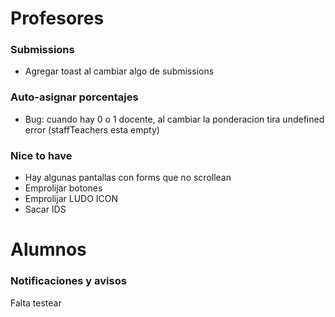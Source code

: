 # Profesores

### Submissions
- Agregar toast al cambiar algo de submissions

### Auto-asignar porcentajes
- Bug: cuando hay 0 o 1 docente, al cambiar la ponderacion tira undefined error (staffTeachers esta empty)
    
### Nice to have
- Hay algunas pantallas con forms que no scrollean
- Emprolijar botones
- Emprolijar LUDO ICON
- Sacar IDS

# Alumnos
### Notificaciones y avisos 
Falta testear
